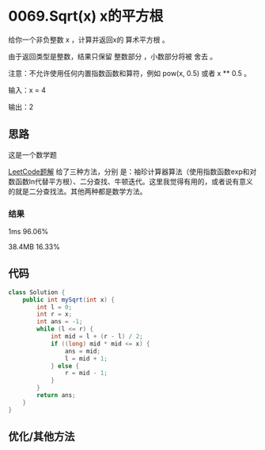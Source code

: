 # 0069.Sqrt(x) x的平方根

给你一个非负整数 x ，计算并返回x的 算术平方根 。

由于返回类型是整数，结果只保留 整数部分 ，小数部分将被 舍去 。

注意：不允许使用任何内置指数函数和算符，例如 pow(x, 0.5) 或者 x ** 0.5 。


输入：x = 4

输出：2

## 思路
这是一个数学题

[LeetCode题解](https://leetcode-cn.com/problems/sqrtx/solution/x-de-ping-fang-gen-by-leetcode-solution/) 给了三种方法，分别
是：袖珍计算器算法（使用指数函数exp和对数函数ln代替平方根）、二分查找、牛顿迭代。这里我觉得有用的，或者说有意义的就是二分查找法。其他两种都是数学方法。

### 结果
1ms  96.06%

38.4MB  16.33%

## 代码
```java
class Solution {
    public int mySqrt(int x) {
        int l = 0;
        int r = x;
        int ans = -1;
        while (l <= r) {
            int mid = l + (r - l) / 2;
            if ((long) mid * mid <= x) {
                ans = mid;
                l = mid + 1;
            } else {
                r = mid - 1;
            }
        }
        return ans;
    }
}
```

## 优化/其他方法
```java

```
